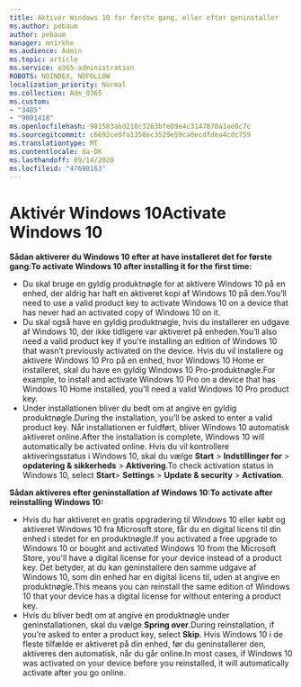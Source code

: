 ```yaml
---
title: Aktivér Windows 10 for første gang, eller efter geninstaller
ms.author: pebaum
author: pebaum
manager: mnirkhe
ms.audience: Admin
ms.topic: article
ms.service: o365-administration
ROBOTS: NOINDEX, NOFOLLOW
localization_priority: Normal
ms.collection: Adm_O365
ms.custom:
- "3485"
- "9001418"
ms.openlocfilehash: 981583abd210c3263bfe09e4c3147870a1ae0c7c
ms.sourcegitcommit: c6692ce0fa1358ec3529e59ca0ecdfdea4cdc759
ms.translationtype: MT
ms.contentlocale: da-DK
ms.lasthandoff: 09/14/2020
ms.locfileid: "47698163"
---
```

# <a name="activate-windows-10"></a><span data-ttu-id="7c4a7-102">Aktivér Windows 10</span><span class="sxs-lookup"><span data-stu-id="7c4a7-102">Activate Windows 10</span></span>

<span data-ttu-id="7c4a7-103">**Sådan aktiverer du Windows 10 efter at have installeret det for første gang:**</span><span class="sxs-lookup"><span data-stu-id="7c4a7-103">**To activate Windows 10 after installing it for the first time:**</span></span>

- <span data-ttu-id="7c4a7-104">Du skal bruge en gyldig produktnøgle for at aktivere Windows 10 på en enhed, der aldrig har haft en aktiveret kopi af Windows 10 på den.</span><span class="sxs-lookup"><span data-stu-id="7c4a7-104">You’ll need to use a valid product key to activate Windows 10 on a device that has never had an activated copy of Windows 10 on it.</span></span>
- <span data-ttu-id="7c4a7-105">Du skal også have en gyldig produktnøgle, hvis du installerer en udgave af Windows 10, der ikke tidligere var aktiveret på enheden.</span><span class="sxs-lookup"><span data-stu-id="7c4a7-105">You’ll also need a valid product key if you're installing an edition of Windows 10 that wasn’t previously activated on the device.</span></span> <span data-ttu-id="7c4a7-106">Hvis du vil installere og aktivere Windows 10 Pro på en enhed, hvor Windows 10 Home er installeret, skal du have en gyldig Windows 10 Pro-produktnøgle.</span><span class="sxs-lookup"><span data-stu-id="7c4a7-106">For example, to install and activate Windows 10 Pro on a device that has Windows 10 Home installed, you'll need a valid Windows 10 Pro product key.</span></span>
- <span data-ttu-id="7c4a7-107">Under installationen bliver du bedt om at angive en gyldig produktnøgle.</span><span class="sxs-lookup"><span data-stu-id="7c4a7-107">During the installation, you’ll be asked to enter a valid product key.</span></span> <span data-ttu-id="7c4a7-108">Når installationen er fuldført, bliver Windows 10 automatisk aktiveret online.</span><span class="sxs-lookup"><span data-stu-id="7c4a7-108">After the installation is complete, Windows 10 will automatically be activated online.</span></span> <span data-ttu-id="7c4a7-109">Hvis du vil kontrollere aktiveringsstatus i Windows 10, skal du vælge **Start** >  **Indstillinger for**  >  **opdatering & sikkerheds**  >  **Aktivering**.</span><span class="sxs-lookup"><span data-stu-id="7c4a7-109">To check activation status in Windows 10, select **Start**> **Settings** > **Update & security** > **Activation**.</span></span>

<span data-ttu-id="7c4a7-110">**Sådan aktiveres efter geninstallation af Windows 10:**</span><span class="sxs-lookup"><span data-stu-id="7c4a7-110">**To activate after reinstalling Windows 10:**</span></span>

- <span data-ttu-id="7c4a7-111">Hvis du har aktiveret en gratis opgradering til Windows 10 eller købt og aktiveret Windows 10 fra Microsoft store, får du en digital licens til din enhed i stedet for en produktnøgle.</span><span class="sxs-lookup"><span data-stu-id="7c4a7-111">If you activated a free upgrade to Windows 10 or bought and activated Windows 10 from the Microsoft Store, you'll have a digital license for your device instead of a product key.</span></span> <span data-ttu-id="7c4a7-112">Det betyder, at du kan geninstallere den samme udgave af Windows 10, som din enhed har en digital licens til, uden at angive en produktnøgle.</span><span class="sxs-lookup"><span data-stu-id="7c4a7-112">This means you can reinstall the same edition of Windows 10 that your device has a digital license for without entering a product key.</span></span>
- <span data-ttu-id="7c4a7-113">Hvis du bliver bedt om at angive en produktnøgle under geninstallationen, skal du vælge **Spring over**.</span><span class="sxs-lookup"><span data-stu-id="7c4a7-113">During reinstallation, if you’re asked to enter a product key, select **Skip**.</span></span> <span data-ttu-id="7c4a7-114">Hvis Windows 10 i de fleste tilfælde er aktiveret på din enhed, før du geninstallerer den, aktiveres den automatisk, når du går online.</span><span class="sxs-lookup"><span data-stu-id="7c4a7-114">In most cases, if Windows 10 was activated on your device before you reinstalled, it will automatically activate after you go online.</span></span>
